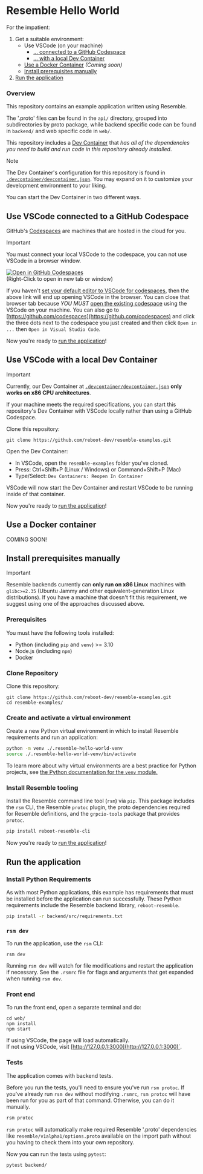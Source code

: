 # Resemble Hello World

For the impatient:
1. Get a suitable environment:
    * Use VSCode (on your machine)
        * [... connected to a GitHub Codespace](#use-vscode-connected-to-a-github-codespace)
        * [... with a local Dev Container](#use-vscode-with-a-local-dev-container)
    * [Use a Docker Container](#use-a-docker-container) _(Coming soon)_
    * [Install prerequisites manually](#install-prerequisites-manually)
2. [Run the application](#run-the-application)

### Overview

This repository contains an example application written using Resemble.

The '.proto' files can be found in the `api/` directory, grouped into
subdirectories by proto package, while backend specific code can be
found in `backend/` and web specific code in `web/`.

This repository includes a [Dev Container](https://containers.dev/) that _has all of the dependencies you need to build and run code in this repository already installed_.

> [!NOTE]
> The Dev Container's configuration for this repository is found in
> [`.devcontainer/devcontainer.json`](main/.devcontainer/devcontainer.json). You
> may expand on it to customize your development environment to your
> liking.

You can start the Dev Container in two different ways.

<a id="use-vscode-connected-to-a-github-codespace"></a>
## Use VSCode connected to a GitHub Codespace

GitHub's [Codespaces](https://github.com/features/codespaces) are machines that
are hosted in the cloud for you. 

> [!IMPORTANT]
> You must connect your local VSCode to the codespace, you can not use VSCode in a browser window.

[![Open in GitHub Codespaces](https://github.com/codespaces/badge.svg)](https://codespaces.new/reboot-dev/resemble-hello-world)
<br>
(Right-Click to open in new tab or window)

If you haven't [set your default editor to VSCode for codespaces](https://docs.github.com/en/codespaces/customizing-your-codespace/setting-your-default-editor-for-github-codespaces), then the above link will end up opening VSCode in the browser. You can close that browser tab because _YOU MUST_ [open the existing codespace](https://docs.github.com/en/codespaces/developing-in-codespaces/opening-an-existing-codespace?tool=vscode) using the VSCode on your machine. You can also go to [https://github.com/codespaces](https://github.com/codespaces) and click the three dots next to the codespace you just created and then click `Open in ...` then `Open in Visual Studio Code`.

Now you're ready to [run the application](#run-the-application)!

<a id="use-vscode-with-a-local-dev-container"></a>
## Use VSCode with a local Dev Container

> [!IMPORTANT]
> Currently, our Dev Container at [`.devcontainer/devcontainer.json`](main/.devcontainer/devcontainer.json) **only works on x86 CPU architectures**.

If your machine meets the required specifications, you can start this
repository's Dev Container with VSCode locally rather than using a GitHub Codespace.

Clone this repository:

<!-- TODO: fetch this snippet from a test. -->

```shell
git clone https://github.com/reboot-dev/resemble-examples.git
```

Open the Dev Container:

- In VSCode, open the `resemble-examples` folder you've cloned.
- Press: Ctrl+Shift+P (Linux / Windows) or Command+Shift+P (Mac)
- Type/Select: `Dev Containers: Reopen In Container`

VSCode will now start the Dev Container and restart VSCode to be running
inside of that container.

Now you're ready to [run the application](#run-the-application)!

<a id="use-a-docker-container"></a>
## Use a Docker container

COMING SOON!

<a id="install-prerequisites-manually"></a>
## Install prerequisites manually

> [!IMPORTANT]
> Resemble backends currently can **only run on x86 Linux** machines with
> `glibc>=2.35` (Ubuntu Jammy and other equivalent-generation Linux
> distributions). If you have a machine that doesn't fit this requirement, we
> suggest using one of the approaches discussed above.
### Prerequisites

You must have the following tools installed:

- Python (including `pip` and `venv`) >= 3.10
- Node.js (including `npm`)
- Docker

### Clone Repository

Clone this repository:

```shell
git clone https://github.com/reboot-dev/resemble-examples.git
cd resemble-examples/
```

### Create and activate a virtual environment

Create a new Python virtual environment in which to install Resemble
requirements and run an application:

```sh
python -m venv ./.resemble-hello-world-venv
source ./.resemble-hello-world-venv/bin/activate
```

To learn more about why virtual environments are a best practice for Python
projects, see [the Python documentation for the `venv` module.](https://docs.python.org/3/library/venv.html)

### Install Resemble tooling

Install the Resemble command line tool (`rsm`) via `pip`. This package includes
the `rsm` CLI, the Resemble `protoc` plugin, the proto dependencies required for
Resemble definitions, and the `grpcio-tools` package that provides `protoc`.

```sh
pip install reboot-resemble-cli
```

Now you're ready to [run the application](#run-the-application)!

<a id="run-the-application"></a>
## Run the application

### Install Python Requirements

As with most Python applications, this example has requirements that must be
installed before the application can run successfully. These Python
requirements include the Resemble backend library, `reboot-resemble`.

```sh
pip install -r backend/src/requirements.txt
```

### `rsm dev`

To run the application, use the `rsm` CLI:

```shell
rsm dev
```

Running `rsm dev` will watch for file modifications and restart the
application if necessary. See the `.rsmrc` file for flags and
arguments that get expanded when running `rsm dev`.

### Front end

To run the front end, open a separate terminal and do:
```shell
cd web/
npm install
npm start
```
If using VSCode, the page will load automatically.    
If not using VSCode, visit [http://127.0.0.1:3000](http://127.0.0.1:3000)`.

### Tests

The application comes with backend tests. 

Before you run the tests, you'll
need to ensure you've run `rsm protoc`.  If you've already run `rsm dev`
without modifying `.rsmrc`, `rsm protoc` will have been run for you as
part of that command.
Otherwise, you can do it manually.

```sh
rsm protoc
```

`rsm protoc` will automatically make required Resemble '.proto'
dependencies like `resemble/v1alpha1/options.proto` available on the
import path without you having to check them into your own repository.

Now you can run the tests using `pytest`:

```sh
pytest backend/
```

